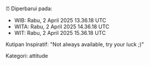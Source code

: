 ⏰ Diperbarui pada:
- WIB: Rabu, 2 April 2025 13.36.18 UTC
- WITA: Rabu, 2 April 2025 14.36.18 UTC
- WIT: Rabu, 2 April 2025 15.36.18 UTC

Kutipan Inspiratif:
"Not always available, try your luck ;)"


Kategori: attitude


